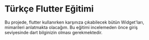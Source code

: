 # Türkçe Flutter Eğitimi

Bu projede, flutter kullanırken karşınıza çıkabilecek bütün Widget'ları, mimarileri anlatmakta olacağım. Bu eğitimi incelemeden önce giriş seviyesinde dart bilginizin olması gerekmektedir.
